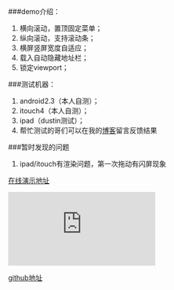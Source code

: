 ###demo介绍：
1. 横向滚动，置顶固定菜单；
2. 纵向滚动，支持滚动条；
3. 横屏竖屏宽度自适应；
4. 载入自动隐藏地址栏；
5. 锁定viewport；

###测试机器：
1. android2.3（本人自测）；
2. itouch4（本人自测）；
3. ipad（dustin测试）；
4. 帮忙测试的哥们可以在我的[博客](http://www.xiaoqiang.org/mobile-web/webapp-frame.html)留言反馈结果  

###暂时发现的问题
1. ipad/itouch有渲染问题，第一次拖动有闪屏现象

[在线演示地址](http://xiaoqiang.org/demo/webapp/index.html)  

![二维码地址](https://chart.googleapis.com/chart?cht=qr&chs=200x200&choe=UTF-8&chld=L|4&chl=http%3A%2F%2Fxiaoqiang.org%2Fdemo%2Fwebapp%2Findex.html)  

[github地址](https://github.com/xiaoqiang/webapp)
